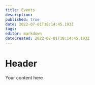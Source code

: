 ```yaml
---
title: Events
description: 
published: true
date: 2022-07-01T18:14:45.193Z
tags: 
editor: markdown
dateCreated: 2022-07-01T18:14:45.193Z
---
```


# Header
Your content here